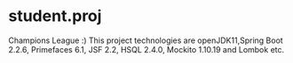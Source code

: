 # student.proj
Champions League :) This project technologies are openJDK11,Spring Boot 2.2.6, Primefaces 6.1, JSF 2.2, HSQL  2.4.0, Mockito 1.10.19 and Lombok etc.
